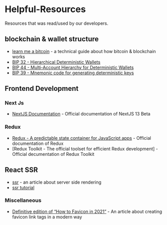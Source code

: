 # Helpful-Resources
Resources that was read/used by our developers.

## blockchain & wallet structure 
- [learn me a bitcoin] - a technical guide about how bitcoin & blockchain works
- [BIP 32 - Hierarchical Deterministic Wallets]
- [BIP 44 - Multi-Account Hierarchy for Deterministic Wallets]
- [BIP 39 - Mnemonic code for generating deterministic keys]

## Frontend Development
### Next Js
- [NextJS Documentation] - Official documentation of NextJS 13 Beta

### Redux
- [Redux - A predictable state container for JavaScript apps] - Official documentation of Redux
- [Redux Toolkit - The official toolset for efficient Redux development] - Official decumentation of Redux Toolkit

## React SSR
- [ssr] - an article about server side rendering
- [ssr tutorial]

### Miscellaneous
- [Definitive edition of “How to Favicon in 2021”] - An article about creating favicon link tags in a modern way


[//]: #
  [learn me a bitcoin]: <https://learnmeabitcoin.com/technical/>
  [BIP 32 - Hierarchical Deterministic Wallets]: <https://github.com/bitcoin/bips/blob/master/bip-0032.mediawiki>
  [BIP 44 - Multi-Account Hierarchy for Deterministic Wallets]: <https://github.com/bitcoin/bips/blob/master/bip-0044.mediawiki>
  [BIP 39 - Mnemonic code for generating deterministic keys]: <https://github.com/bitcoin/bips/blob/master/bip-0039.mediawiki>
  [NextJS Documentation]: <https://beta.nextjs.org/docs>
  [Redux - A predictable state container for JavaScript apps]: <https://redux.js.org/introduction/getting-started>
  [ssr]: <https://www.freecodecamp.org/news/what-exactly-is-client-side-rendering-and-hows-it-different-from-server-side-rendering-bd5c786b340d/>
  [ssr tutorial]: <https://www.youtube.com/playlist?list=PLMhLdUN2ZKJ2f-QDFBP1iphsmPd81MQOO>
  [Definitive edition of “How to Favicon in 2021”]: <https://medium.com/web-dev-survey-from-kyoto/favicon-nightmare-how-to-maintain-sanity-7628bfc39918>
